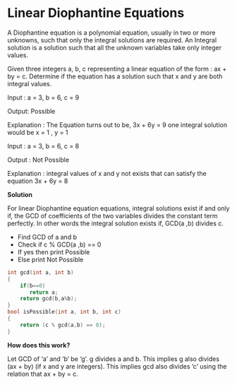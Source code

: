 # Linear Diophantine Equations

A Diophantine equation is a polynomial equation, usually in two or more unknowns, such that only the integral solutions are required.
An Integral solution is a solution such that all the unknown variables take only integer values.

Given three integers a, b, c representing a linear equation of the form : ax + by = c. 
Determine if the equation has a solution such that x and y are both integral values.

Input : a = 3, b = 6, c = 9

Output: Possible

Explanation : The Equation turns out to be, 
3x + 6y = 9 one integral solution would be 
x = 1 , y = 1

Input : a = 3, b = 6, c = 8

Output : Not Possible

Explanation : integral values of x and y not
exists that can satisfy the equation 3x + 6y = 8

**Solution**

For linear Diophantine equation equations, integral solutions exist if and only if, the GCD of coefficients of the two variables divides the constant term perfectly. 
In other words the integral solution exists if, GCD(a ,b) divides c.

- Find GCD of a and b
- Check if c % GCD(a ,b) == 0
- If yes then print Possible
 - Else print Not Possible
```cpp
int gcd(int a, int b) 
{ 
    if(b==0)
       return a;
    return gcd(b,a%b); 
} 
bool isPossible(int a, int b, int c) 
{ 
    return (c % gcd(a,b) == 0); 
} 
```
**How does this work?**

Let GCD of ‘a’ and ‘b’ be ‘g’. g divides a and b. This implies g also divides (ax + by) (if x and y are integers).
This implies gcd also divides ‘c’ using the relation that ax + by = c. 
